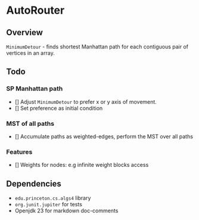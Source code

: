 # AutoRouter

## Overview

`MinimumDetour` - finds shortest Manhattan path for each contiguous pair of vertices in an array.



## Todo

### SP Manhattan path
- [] Adjust `MinimumDetour` to prefer x or y axis of movement. 
- [] Set preference as initial condition 

### MST of all paths
- [] Accumulate paths as weighted-edges, perform the MST over all paths

### Features
- [] Weights for nodes: e.g infinite weight blocks access

 

## Dependencies

- `edu.princeton.cs.algs4` library
- `org.junit.jupiter` for tests
- Openjdk 23 for markdown doc-comments
